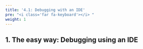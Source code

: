 ```yaml
---
title: '4.1: Debugging with an IDE'
pre: "<i class='far fa-keyboard'></i> "
weight: 1
---
```


## 1. The easy way: Debugging using an IDE


